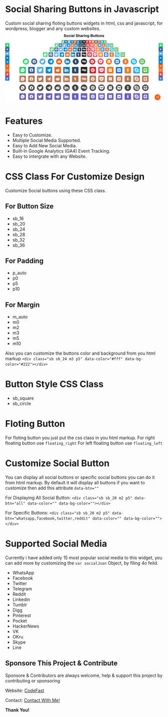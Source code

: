 # Social Sharing Buttons in Javascript
Custom social sharing floting buttons widgets in html, css and javascript, for wordpress, blogger and any custom websites.
![Social Buttons Screenshot](https://github.com/airaju94/Social-Sharing-Buttons-in-Javascript/blob/ba4657bbf224acbc7339dddc6bafada6908bc809/src/Screenshot-Social-Sharing-Buttons.png)

# Features
- Easy to Customize.
- Multiple Social Media Supported.
- Easy to Add New Social Media.
- Built-in Google Analytics (GA4) Event Tracking.
- Easy to intergrate with any Website.

# CSS Class For Customize Design
Customize Social buttons using these CSS class.
## For Button Size
- sb_16
- sb_20
- sb_24
- sb_28
- sb_32
- sb_36

## For Padding
- p_auto
- p0
- p5
- p10

## For Margin
- m_auto
- m0
- m2
- m3
- m5
- m10

Also you can customize the buttons color and background from you html markup
`<div class="sb sb_24 m3 p5" data-color="#fff" data-bg-color="#222"></div>`

# Button Style CSS Class
- sb_square
- sb_circle

# Floting Button
For floting button you just put the css class in you html markup.
For right floating button use `floating_right`
For left floating button use `floating_left`

# Customize Social Button
You can display all social buttons or specific social buttons you can do it from html markup.
By default it will display all buttons if you want to customize then add this attribute `data-btn=""`

For Displaying All Social Button: `<div class="sb sb_20 m2 p5" data-btn="all" data-color="" data-bg-color=""></div>`

For Specific Buttons: `<div class="sb sb_20 m2 p5" data-btn="whatsapp,facebook,twitter,reddit" data-color="" data-bg-color=""></div>`

# Supported Social Media
Currently i have added only 15 most popular social media to this widget, you can add more by customizing the `var socialJson` Object, by filing 4o feild.

- WhatsApp
- Facebook
- Twitter
- Telegram
- Reddit
- Linkedin
- Tumblr
- Digg
- Pinterest
- Pocket
- HackerNews
- VK
- OKru
- Skype
- Line

## Sponsore This Project & Contribute
Sponsore & Contributors are always welcome, help & support this project by contributing or sponsoring

Website: [CodeFast](https://codefast.online)

Contact: [Contact With Me!](https://codefast.online/contact/)

**Thank You!**

